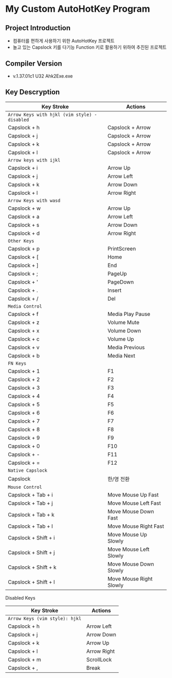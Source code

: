 # My Custom AutoHotKey Program

## Project Introduction

- 컴퓨터를 편하게 사용하기 위한 AutoHotKey 프로젝트
- 놀고 있는 Capslock 키를 다기능 Function 키로 활용하기 위하여 추진된 프로젝트

## Compiler Version

- v.1.37.01c1 U32 Ahk2Exe.exe

## Key Descryption

| Key Stroke | Actions |
| -------------------- | ----------------------- |
| `Arrow Keys with hjkl (vim style) - disabled` | |
| Capslock + h | Capslock + Arrow |
| Capslock + j | Capslock + Arrow |
| Capslock + k | Capslock + Arrow |
| Capslock + l | Capslock + Arrow |
| `Arrow keys with ijkl`| |
| Capslock + i | Arrow Up                |
| Capslock + j | Arrow Left              |
| Capslock + k | Arrow Down              |
| Capslock + l | Arrow Right             |
| `Arrow Keys with wasd` | |
| Capslock + w | Arrow Up                |
| Capslock + a | Arrow Left              |
| Capslock + s | Arrow Down              |
| Capslock + d | Arrow Right             |
| `Other Keys` | |
| Capslock + p | PrintScreen             |
| Capslock + [ | Home                    |
| Capslock + ] | End                     |
| Capslock + ; | PageUp                  |
| Capslock + ' | PageDown                |
| Capslock + . | Insert                  |
| Capslock + / | Del                     |
| `Media Control` | |
| Capslock + f | Media Play Pause        |
| Capslock + z | Volume Mute             |
| Capslock + x | Volume Down             |
| Capslock + c | Volume Up               |
| Capslock + v | Media Previous          |
| Capslock + b | Media Next              |
| `FN Keys` | |
| Capslock + 1 | F1                      |
| Capslock + 2 | F2                      |
| Capslock + 3 | F3                      |
| Capslock + 4 | F4                      |
| Capslock + 5 | F5                      |
| Capslock + 6 | F6                      |
| Capslock + 7 | F7                      |
| Capslock + 8 | F8                      |
| Capslock + 9 | F9                      |
| Capslock + 0 | F10                     |
| Capslock + - | F11                     |
| Capslock + = | F12                     |
| `Native Capslock` | |
| Capslock | 한/영 전환              |
| `Mouse Control` | |
| Capslock + Tab + i   | Move Mouse Up Fast      |
| Capslock + Tab + j   | Move Mouse Left Fast    |
| Capslock + Tab + k   | Move Mouse Down Fast    |
| Capslock + Tab + l   | Move Mouse Right Fast   |
| Capslock + Shift + i | Move Mouse Up Slowly    |
| Capslock + Shift + j | Move Mouse Left Slowly  |
| Capslock + Shift + k | Move Mouse Down Slowly  |
| Capslock + Shift + l | Move Mouse Right Slowly  |

Disabled Keys

| Key Stroke | Actions |
|-|-|
| `Arrow Keys (vim style): hjkl`| |
| Capslock + h | Arrow Left              |
| Capslock + j | Arrow Down              |
| Capslock + k | Arrow Up                |
| Capslock + l | Arrow Right             |
| Capslock + m | ScrollLock              |
| Capslock + , | Break                   |
